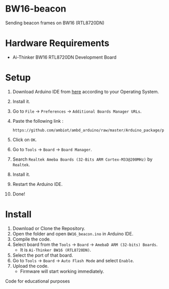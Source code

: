 # BW16-beacon
Sending beacon frames on BW16 (RTL8720DN)

# Hardware Requirements
- Ai-Thinker BW16 RTL8720DN Development Board

# Setup
1. Download Arduino IDE from [here](https://www.arduino.cc/en/software) according to your Operating System.
2. Install it.
3. Go to `File` → `Preferences` → `Additional Boards Manager URLs`.
4. Paste the following link :
   
   ```
   https://github.com/ambiot/ambd_arduino/raw/master/Arduino_package/package_realtek_amebad_index.json
   ```
5. Click on `OK`.
6. Go to `Tools` → `Board` → `Board Manager`.
7. Search `Realtek Ameba Boards (32-Bits ARM Cortex-M33@200MHz)` by `Realtek`.
8. Install it.
9. Restart the Arduino IDE.
10. Done!

# Install
1. Download or Clone the Repository.
2. Open the folder and open `BW16_beacon.ino` in Arduino IDE.
3. Compile the code.
4. Select board from the `Tools` → `Board` → `AmebaD ARM (32-bits) Boards`.
   - It is `Ai-Thinker BW16 (RTL8720DN)`.
6. Select the port of that board.
7. Go to `Tools` → `Board` → `Auto Flash Mode` and select `Enable`.
8. Upload the code.
   - Firmware will start working immediately.
  
Code for educational purposes
